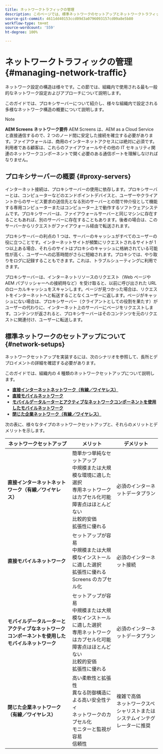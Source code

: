 ```yaml
---
title: ネットワークトラフィックの管理
description: このページでは、標準ネットワークのセットアップとネットワークトラフィックの管理方法について説明します。
source-git-commit: 4611dd40153ccd09d3a0796093157cd09a8e5b80
workflow-type: tm+mt
source-wordcount: '559'
ht-degree: 100%

---
```



# ネットワークトラフィックの管理 {#managing-network-traffic}

ネットワーク設定の構造は様々です。この節では、組織内で使用される最も一般的なネットワーク設定およびアプローチについて説明します。

このガイドでは、プロキシサーバーについて紹介し、様々な組織内で設定される多様なネットワーク構造の概要について説明します。

>[!NOTE]
>**AEM Screens ネットワーク要件**
>AEM Screens は、AEM as a Cloud Service と直接通信するので、2 つのノード間に安定した接続を確立する必要があります。ファイアウォールは、商用のインターネットアクセスには絶対に必須です。利用者である顧客は、これらのファイアウォールやその他の IT セキュリティ関連のネットワークコンポーネントで開く必要のある通信ポートを理解しなければなりません。

## プロキシサーバーの概要 {#proxy-servers}

インターネット接続は、プロキシサーバーの使用に依存します。プロキシサーバーとは、コンピューターなどのエンドポイントデバイスと、ユーザーやクライアントからのサービス要求の送信先となる別のサーバーとの間で仲介役として機能する専用コンピューターまたはコンピューター上で動作するソフトウェアシステムです。プロキシサーバーは、ファイアウォールサーバーと同じマシンに存在することもあれば、別のサーバーに存在することもあります。後者の場合は、このサーバーからリクエストがファイアウォール経由で転送されます。

プロキシサーバーの利点の 1 つは、サーバーのキャッシュがすべてのユーザーの役に立つことです。インターネットサイトが頻繁にリクエストされるサイトが 1 つ以上ある場合、それらのサイトはプロキシのキャッシュに格納されている可能性が高く、ユーザーへの応答時間がさらに短縮されます。プロキシでは、やり取りをログに記録することもできます。これは、トラブルシューティングに利用できます。

プロキシサーバーは、インターネットリソースのリクエスト（Web ページや AEM パブリッシャーへの接続時など）を受け取ると、以前に呼び出された URL のローカルキャッシュをスキャンします。ページが見つかった場合は、リクエストをインターネットへと転送することなくユーザーに返します。ページがキャッシュにない場合は、プロキシサーバー（クライアントとしての役割を果たす）がユーザーの代わりに、インターネット上のサーバーにページをリクエストします。コンテンツが返されると、プロキシサーバーはそのコンテンツを元のリクエストに関連付け、ユーザーに転送します。

## 標準ネットワークのセットアップについて {#network-setups}

ネットワークセットアップを実装するには、次のシナリオを参照して、長所とデプロイメントの詳細を確認する必要があります。

このガイドでは、組織内の 4 種類のネットワークセットアップについて説明します。

* **[直接インターネットネットワーク（有線／ワイヤレス）](/help/using/direct-internet-network.md)**
* **[直接モバイルネットワーク](/help/using/mobile-network.md)**
* **[モバイルデータルーターとアクティブなネットワークコンポーネントを使用したモバイルネットワーク](/help/using/mobile-network-router.md)**
* **[閉じた企業ネットワーク（有線／ワイヤレス）](/help/using/enclosed-corporate-network.md)**

次の表に、様々なタイプのネットワークセットアップと、それらのメリットとデメリットを示します。

| ネットワークセットアップ | メリット | デメリット |
|--- |--- |--- |
| **直接インターネットネットワーク（有線／ワイヤレス）** | 簡単かつ単純なセットアップ<br>中規模または大規模な環境に適した選択<br>専用ネットワークはカプセル化可能<br>障害点はほとんどない<br>比較的安価<br>拡張性に優れる | 必須のインターネットデータプラン |
| **直接モバイルネットワーク** | セットアップが容易<br>中規模または大規模なインストールに適した選択<br>拡張性に優れる<br> Screens のカプセル化 | 必須のインターネット接続 |
| **モバイルデータルーターとアクティブなネットワークコンポーネントを使用したモバイルネットワーク** | セットアップが容易<br>中規模または大規模なインストールに適した選択<br>専用ネットワークはカプセル化可能<br>障害点はほとんどない<br>比較的安価<br>拡張性に優れる | 必須のインターネットデータプラン |
| **閉じた企業ネットワーク（有線／ワイヤレス）** | 高い柔軟性と拡張性<br>異なる防御構造による高い安全性ティ<br>ネットワークのカプセル化<br>モニターと監視が容易<br>信頼性 | 複雑で高価<br>ネットワークスペシャリストまたはシステムインテグレーターに推奨 |
